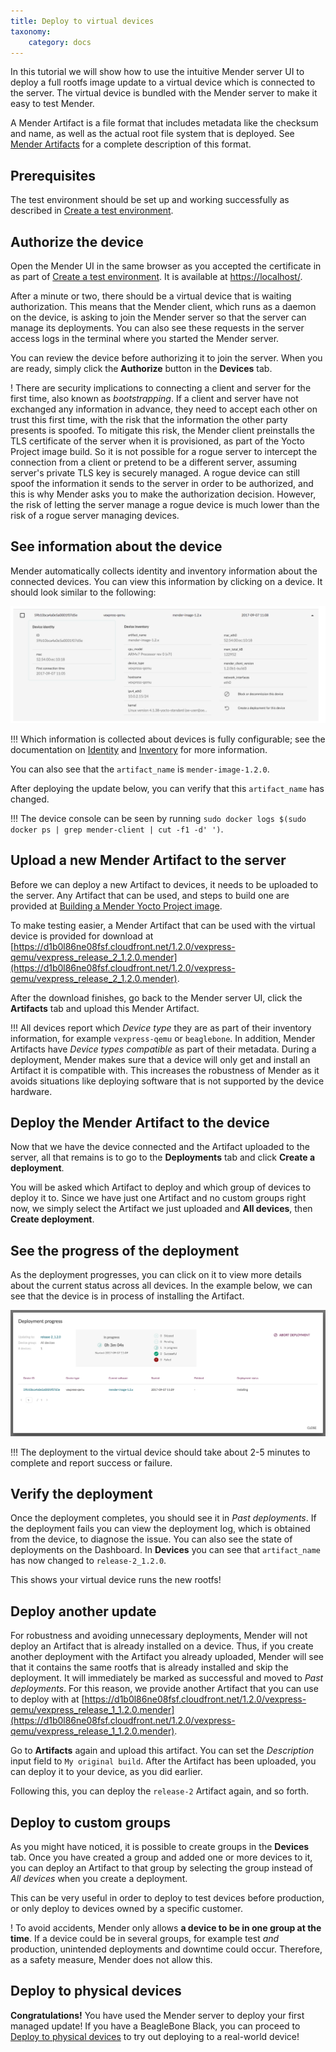 ```yaml
---
title: Deploy to virtual devices
taxonomy:
    category: docs
---
```


In this tutorial we will show how to use the intuitive Mender server UI
to deploy a full rootfs image update to a virtual device which is
connected to the server. The virtual device is bundled with the
Mender server to make it easy to test Mender.

A Mender Artifact is a file format that includes metadata like the
checksum and name, as well as the actual root file system that is
deployed. See [Mender Artifacts](../../architecture/mender-artifacts) for
a complete description of this format.


## Prerequisites

The test environment should be set up and working successfully
as described in [Create a test environment](../create-a-test-environment).


## Authorize the device

Open the Mender UI in the same browser as you accepted the certificate
in as part of [Create a test environment](../create-a-test-environment).
It is available at [https://localhost/](https://localhost/?target=_blank).

After a minute or two, there should be a virtual device that is waiting authorization.
This means that the Mender client, which runs as a daemon on the device,
is asking to join the Mender server so that the server can manage
its deployments. You can also see these requests
in the server access logs in the terminal where you started the
Mender server.

You can review the device before authorizing it to join the server.
When you are ready, simply click the **Authorize** button
in the **Devices** tab.

! There are security implications to connecting a client and server for the first time, also known as *bootstrapping*. If a client and server have not exchanged any information in advance, they need to accept each other on trust this first time, with the risk that the information the other party presents is spoofed. To mitigate this risk, the Mender client preinstalls the TLS certificate of the server when it is provisioned, as part of the Yocto Project image build. So it is not possible for a rogue server to intercept the connection from a client or pretend to be a different server, assuming server's private TLS key is securely managed. A rogue device can still spoof the information it sends to the server in order to be authorized, and this is why Mender asks you to make the authorization decision. However, the risk of letting the server manage a rogue device is much lower than the risk of a rogue server managing devices.


## See information about the device

Mender automatically collects identity and inventory information
about the connected devices. You can view this information by
clicking on a device. It should look similar to the following:

![Mender UI - Device information](device_information_1_2_0.png)


!!! Which information is collected about devices is fully configurable; see the documentation on [Identity](../../client-configuration/identity) and [Inventory](../../client-configuration/inventory) for more information.

You can also see that the `artifact_name` is `mender-image-1.2.0`.

After deploying the update below, you can verify that this `artifact_name` has changed.

!!! The device console can be seen by running `sudo docker logs $(sudo docker ps | grep mender-client | cut -f1 -d' ')`.


## Upload a new Mender Artifact to the server

Before we can deploy a new Artifact to devices, it needs
to be uploaded to the server. Any Artifact that
can be used, and steps to build one are provided at
[Building a Mender Yocto Project image](../../artifacts/building-mender-yocto-image).

To make testing easier, a Mender Artifact that can be used with
the virtual device is provided for download at
[https://d1b0l86ne08fsf.cloudfront.net/1.2.0/vexpress-qemu/vexpress_release_2_1.2.0.mender](https://d1b0l86ne08fsf.cloudfront.net/1.2.0/vexpress-qemu/vexpress_release_2_1.2.0.mender).

After the download finishes, go back to the Mender server UI,
click the **Artifacts** tab and upload this Mender Artifact.

!!! All devices report which *Device type* they are as part of their inventory information, for example `vexpress-qemu` or `beaglebone`. In addition, Mender Artifacts have *Device types compatible* as part of their metadata. During a deployment, Mender makes sure that a device will only get and install an Artifact it is compatible with. This increases the robustness of Mender as it avoids situations like deploying software that is not supported by the device hardware.


## Deploy the Mender Artifact to the device

Now that we have the device connected and the Artifact
uploaded to the server, all that remains is to go to the
**Deployments** tab and click **Create a deployment**.

You will be asked which Artifact to deploy and which
group of devices to deploy it to. Since we have just
one Artifact and no custom groups right now, we simply select
the Artifact we just uploaded and **All devices**, then
**Create deployment**.


## See the progress of the deployment

As the deployment progresses, you can click on it to view more details about the current status across all devices.
In the example below, we can see that the device is in process of installing the Artifact.

![Mender UI - Deployment progress](deployment_report_1_2_0.png)

!!! The deployment to the virtual device should take about 2-5 minutes to complete and report success or failure.


## Verify the deployment

Once the deployment completes, you should see it in *Past deployments*.
If the deployment fails you can view the deployment log,
which is obtained from the device, to diagnose the issue.
You can also see the state of deployments on the Dashboard.
In **Devices** you can see that `artifact_name` has now changed to `release-2_1.2.0`.

This shows your virtual device runs the new rootfs!


## Deploy another update

For robustness and avoiding unnecessary deployments, Mender
will not deploy an Artifact that is already installed on a device.
Thus, if you create another deployment with the Artifact you already
uploaded, Mender will see that it contains the same rootfs
that is already installed and skip the deployment. It will
immediately be marked as successful and moved to *Past deployments*.
For this reason, we provide another Artifact that you can use
to deploy with at [https://d1b0l86ne08fsf.cloudfront.net/1.2.0/vexpress-qemu/vexpress_release_1_1.2.0.mender](https://d1b0l86ne08fsf.cloudfront.net/1.2.0/vexpress-qemu/vexpress_release_1_1.2.0.mender).

Go to **Artifacts** again and upload this artifact. You can set
the *Description* input field to `My original build`.
After the Artifact has been uploaded, you can deploy it to your device,
as you did earlier.

Following this, you can deploy the `release-2` Artifact again, and so forth.


## Deploy to custom groups

As you might have noticed, it is possible to create
groups in the **Devices** tab. Once you have created a
group and added one or more devices to it, you can deploy
an Artifact to that group by selecting the group instead
of *All devices* when you create a deployment.

This can be very useful in order to deploy to test devices
before production, or only deploy to devices owned by a specific customer.

! To avoid accidents, Mender only allows **a device to be in one group at the time**. If a device could be in several groups, for example test *and* production, unintended deployments and downtime could occur. Therefore, as a safety measure, Mender does not allow this.


## Deploy to physical devices

**Congratulations!** You have used the Mender server to deploy your first managed update!
If you have a BeagleBone Black, you can proceed to
[Deploy to physical devices](../deploy-to-physical-devices) to try out deploying to a
real-world device!
